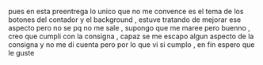 pues en esta preentrega lo unico que no me convence es el tema de los botones del contador y el background , estuve tratando de mejorar ese aspecto pero no se pq no me sale , supongo que me maree 
pero buenno , creo que cumpli con la consigna , capaz se me escapo algun aspecto de la consigna y no me di cuenta pero por lo que vi si cumplo , en fin espero que le guste 
